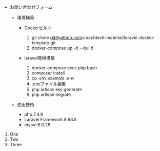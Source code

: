 - お問い合わせフォーム
    - 環境構築
        - Dockerビルド
             1. git clone git@github.com:coachtech-material/laravel-docker-template.git
             1. docker-compose up -d --build
                  
        - laravel環境構築
             1. docker-compose exec php bash
             1. composer install
             1. cp .env.example .env
             1. .envファイル編集
             1. php artisan key:generate
             1. php artisan migrate
                
    - 使用技術
        - php:7.4.9
        - Laravel Framework 8.83.8
        - mysql:8.0.26
1. One
2. Two
3. Three
